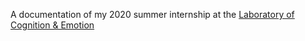 A documentation of my 2020 summer internship at the [Laboratory of Cognition & Emotion](http://www.lce.umd.edu/index.html)
